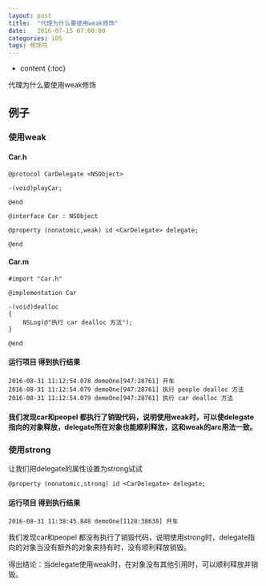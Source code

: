 ```yaml
---
layout: post
title:  "代理为什么要使用weak修饰"
date:   2016-07-15 07:00:00
categories: iOS
tags: 修饰符
---
```


* content
{:toc}

代理为什么要使用weak修饰



## 例子

### 使用weak

#### Car.h


	@protocol CarDelegate <NSObject>
	
	-(void)playCar;
	
	@end
	
	@interface Car : NSObject
	
	@property (nonatomic,weak) id <CarDelegate> delegate;
	
	@end

#### Car.m

	#import "Car.h"
	
	@implementation Car
	
	-(void)dealloc
	{
	    NSLog(@"执行 car dealloc 方法");
	}
	
	@end


#### 运行项目 得到执行结果
	2016-08-31 11:12:54.078 demoOne[947:28761] 开车
	2016-08-31 11:12:54.079 demoOne[947:28761] 执行 people dealloc 方法
	2016-08-31 11:12:54.079 demoOne[947:28761] 执行 car dealloc 方法
#### 我们发现car和peopel 都执行了销毁代码，说明使用weak时，可以使delegate指向的对象释放，delegate所在对象也能顺利释放，这和weak的arc用法一致。

### 使用strong
让我们把delegate的属性设置为strong试试

	@property (nonatomic,strong) id <CarDelegate> delegate;

#### 运行项目 得到执行结果
	2016-08-31 11:38:45.848 demoOne[1128:38638] 开车

我们发现car和peopel 都没有执行了销毁代码，说明使用strong时，delegate指向的对象当没有额外的对象来持有时，没有顺利释放销毁。

得出结论：当delegate使用weak时，在对象没有其他引用时，可以顺利释放并销毁。








